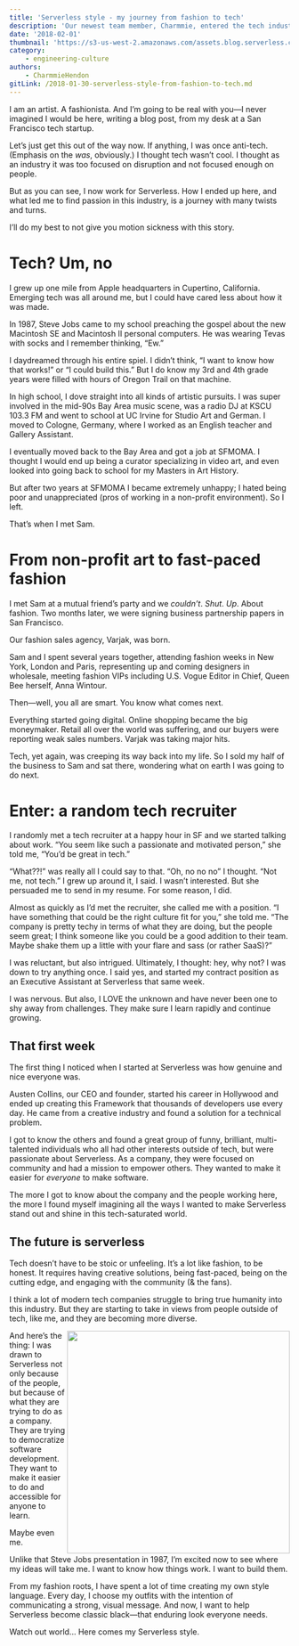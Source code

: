 ```yaml
---
title: 'Serverless style - my journey from fashion to tech'
description: 'Our newest team member, Charmmie, entered the tech industry from a career in high fashion. Here''s her story.'
date: '2018-02-01'
thumbnail: 'https://s3-us-west-2.amazonaws.com/assets.blog.serverless.com/serverless-fashion/charmmie-square.jpg'
category:
    - engineering-culture
authors:
    - CharmmieHendon
gitLink: /2018-01-30-serverless-style-from-fashion-to-tech.md
---
```


I am an artist. A fashionista. And I’m going to be real with you—I never imagined I would be here, writing a blog post, from my desk at a San Francisco tech startup.

Let’s just get this out of the way now. If anything, I was once anti-tech. (Emphasis on the *was*, obviously.) I thought tech wasn’t cool. I thought as an industry it was too focused on disruption and not focused enough on people.

But as you can see, I now work for Serverless. How I ended up here, and what led me to find passion in this industry, is a journey with many twists and turns.

I’ll do my best to not give you motion sickness with this story.

# Tech? Um, no

I grew up one mile from Apple headquarters in Cupertino, California. Emerging tech was all around me, but I could have cared less about how it was made.

In 1987, Steve Jobs came to my school preaching the gospel about the new Macintosh SE and Macintosh II personal computers. He was wearing Tevas with socks and I remember thinking, “Ew.”

I daydreamed through his entire spiel. I didn’t think, “I want to know how that works!” or “I could build this.” But I do know my 3rd and 4th grade years were filled with hours of Oregon Trail on that machine.

In high school, I dove straight into all kinds of artistic pursuits. I was super involved in the mid-90s Bay Area music scene, was a radio DJ at KSCU 103.3 FM and went to school at UC Irvine for Studio Art and German. I moved to Cologne, Germany, where I worked as an English teacher and Gallery Assistant.

I eventually moved back to the Bay Area and got a job at SFMOMA. I thought I would end up being a curator specializing in video art, and even looked into going back to school for my Masters in Art History.

But after two years at SFMOMA I became extremely unhappy; I hated being poor and unappreciated (pros of working in a non-profit environment). So I left.

That’s when I met Sam.

# From non-profit art to fast-paced fashion

I met Sam at a mutual friend’s party and we *couldn’t*. *Shut*. *Up*. About fashion. Two months later, we were signing business partnership papers in San Francisco.

Our fashion sales agency, Varjak, was born.

Sam and I spent several years together, attending fashion weeks in New York, London and Paris, representing up and coming designers in wholesale, meeting fashion VIPs including U.S. Vogue Editor in Chief, Queen Bee herself, Anna Wintour.

Then—well, you all are smart. You know what comes next.

Everything started going digital. Online shopping became the big moneymaker. Retail all over the world was suffering, and our buyers were reporting weak sales numbers. Varjak was taking major hits.

Tech, yet again, was creeping its way back into my life. So I sold my half of the business to Sam and sat there, wondering what on earth I was going to do next.

# Enter: a random tech recruiter

I randomly met a tech recruiter at a happy hour in SF and we started talking about work. “You seem like such a passionate and motivated person,” she told me, “You’d be great in tech.”

“What??!” was really all I could say to that. “Oh, no no no” I thought. “Not me, not tech.” I grew up around it, I said. I wasn’t interested. But she persuaded me to send in my resume. For some reason, I did.

Almost as quickly as I’d met the recruiter, she called me with a position. “I have something that could be the right culture fit for you,” she told me. “The company is pretty techy in terms of what they are doing, but the people seem great; I think someone like you could be a good addition to their team. Maybe shake them up a little with your flare and sass (or rather SaaS)?”

I was reluctant, but also intrigued. Ultimately, I thought: hey, why not? I was down to try anything once. I said yes, and started my contract position as an Executive Assistant at Serverless that same week.

I was nervous. But also, I LOVE the unknown and have never been one to shy away from challenges. They make sure I learn rapidly and continue growing.

## That first week

The first thing I noticed when I started at Serverless was how genuine and nice everyone was.

Austen Collins, our CEO and founder, started his career in Hollywood and ended up creating this Framework that thousands of developers use every day. He came from a creative industry and found a solution for a technical problem.

I got to know the others and found a great group of funny, brilliant, multi-talented individuals who all had other interests outside of tech, but were passionate about Serverless. As a company, they were focused on community and had a mission to empower others. They wanted to make it easier for *everyone* to make software.

The more I got to know about the company and the people working here, the more I found myself imagining all the ways I wanted to make Serverless stand out and shine in this tech-saturated world.

## The future is serverless

Tech doesn’t have to be stoic or unfeeling. It’s a lot like fashion, to be honest. It requires having creative solutions, being fast-paced, being on the cutting edge, and engaging with the community (& the fans).

I think a lot of modern tech companies struggle to bring true humanity into this industry. But they are starting to take in views from people outside of tech, like me, and they are becoming more diverse.

<img height="400" align="right" src="https://s3-us-west-2.amazonaws.com/assets.blog.serverless.com/serverless-fashion/charmmie-hendon.jpg">

And here’s the thing: I was drawn to Serverless not only because of the people, but because of what they are trying to do as a company. They are trying to democratize software development. They want to make it easier to do and accessible for anyone to learn.

Maybe even me.

Unlike that Steve Jobs presentation in 1987, I’m excited now to see where my ideas will take me. I want to know how things work. I want to build them.

From my fashion roots, I have spent a lot of time creating my own style language. Every day, I choose my outfits with the intention of communicating a strong, visual message. And now, I want to help Serverless become classic black—that enduring look everyone needs.

Watch out world... Here comes my Serverless style.
